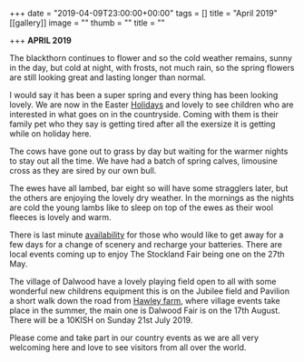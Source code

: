 +++
date = "2019-04-09T23:00:00+00:00"
tags = []
title = "April 2019"
[[gallery]]
image = ""
thumb = ""
title = ""

+++
**APRIL 2019**

The blackthorn continues to flower and so the cold weather remains, sunny in the day, but cold at night, with frosts, not much rain, so the spring flowers are still looking great and lasting longer than normal.

I would say it has been a super spring and every thing has been looking lovely. We are now in the Easter [Holidays](https://www.hawleyfarm.co.uk/accommodation/stables/ "stables") and lovely to see children who are interested in what goes on in the countryside. Coming with them is their family pet who they say is getting tired after all the exersize it is getting while on holiday here.

The cows have gone out to grass by day but waiting for the warmer nights to stay out all the time. We have had a batch of spring calves,  limousine cross as they are sired by our own bull.

The ewes have all lambed, bar eight so will have some stragglers later, but the others are enjoying the lovely dry weather. In the mornings as the nights are cold the young lambs like to sleep on top of the ewes as their wool fleeces is lovely and warm.

There is last minute [availability](https://www.hawleyfarm.co.uk/booking/ "availability") for those who would like to get away for a few days for a change of scenery and recharge your batteries. There are local events coming up to enjoy The Stockland  Fair  being one on the 27th May.

The village of Dalwood have a lovely playing field open to all with some wonderful new childrens equipment this is on the Jubilee field and Pavilion a short walk down the road from [Hawley farm](https://www.hawleyfarm.co.uk "Home"), where village events take place in the summer, the main one is Dalwood Fair is on the 17th  August. There will be a 10KISH on Sunday 21st July  2019.

Please come and take part in our country events as we are all very welcoming here and love to see visitors from all over the world.